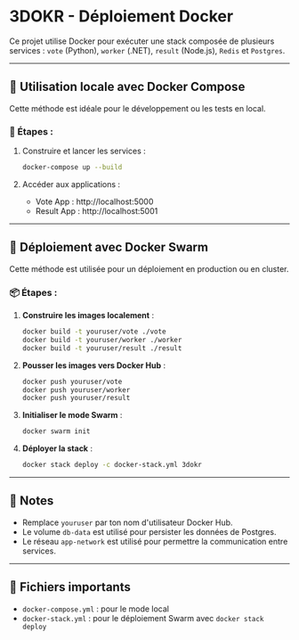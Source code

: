 # 3DOKR - Déploiement Docker

Ce projet utilise Docker pour exécuter une stack composée de plusieurs services : `vote` (Python), `worker` (.NET), `result` (Node.js), `Redis` et `Postgres`.

---

## 🚀 Utilisation locale avec Docker Compose

Cette méthode est idéale pour le développement ou les tests en local.

### 🔧 Étapes :

1. Construire et lancer les services :
   ```bash
   docker-compose up --build
   ```

2. Accéder aux applications :
   - Vote App : http://localhost:5000
   - Result App : http://localhost:5001

---

## 🐝 Déploiement avec Docker Swarm

Cette méthode est utilisée pour un déploiement en production ou en cluster.

### 📦 Étapes :

1. **Construire les images localement** :
   ```bash
   docker build -t youruser/vote ./vote
   docker build -t youruser/worker ./worker
   docker build -t youruser/result ./result
   ```

2. **Pousser les images vers Docker Hub** :
   ```bash
   docker push youruser/vote
   docker push youruser/worker
   docker push youruser/result
   ```

3. **Initialiser le mode Swarm** :
   ```bash
   docker swarm init
   ```

4. **Déployer la stack** :
   ```bash
   docker stack deploy -c docker-stack.yml 3dokr
   ```

---

## 📝 Notes

- Remplace `youruser` par ton nom d'utilisateur Docker Hub.
- Le volume `db-data` est utilisé pour persister les données de Postgres.
- Le réseau `app-network` est utilisé pour permettre la communication entre services.

---

## 📂 Fichiers importants

- `docker-compose.yml` : pour le mode local
- `docker-stack.yml` : pour le déploiement Swarm avec `docker stack deploy`
